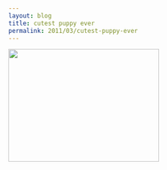 ```yaml
---
layout: blog
title: cutest puppy ever
permalink: 2011/03/cutest-puppy-ever
---
```


<a href="http://blog.kristeraxel.com/wp-content/uploads/2011/03/DSC01005.jpg"><img src="http://blog.kristeraxel.com/wp-content/uploads/2011/03/DSC01005-300x225.jpg" alt="" title="Mooshoo Panelli" width="300" height="225" class="aligncenter size-medium wp-image-933" /></a>
